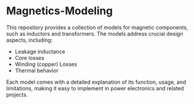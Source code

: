 # Magnetics-Modeling

This repository provides a collection of models for magnetic components, such as inductors and transformers. The models address crucial design aspects, including:

- Leakage inductance
- Core losses
- Winding (copper) Losses
- Thermal behavior

Each model comes with a detailed explanation of its function, usage, and limitations, making it easy to implement in power electronics and related projects.
